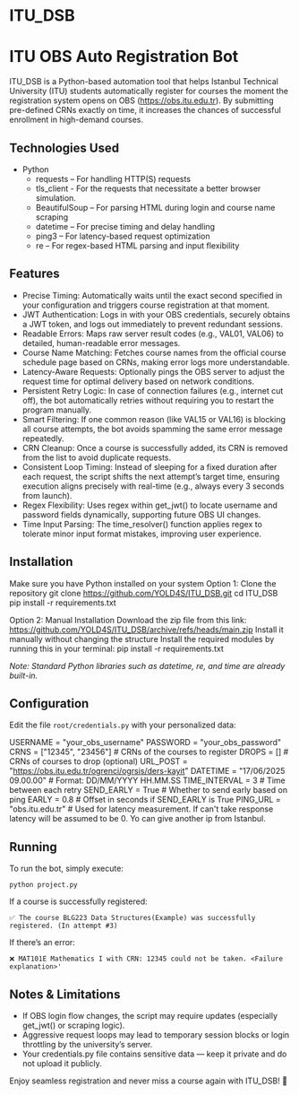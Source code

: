 # ITU_DSB

ITU OBS Auto Registration Bot
=============================

ITU_DSB is a Python-based automation tool that helps Istanbul Technical University (ITU) students automatically register for courses the moment the registration system opens on OBS (https://obs.itu.edu.tr). By submitting pre-defined CRNs exactly on time, it increases the chances of successful enrollment in high-demand courses.

Technologies Used
-----------------
- Python
  - requests – For handling HTTP(S) requests
  - tls_client - For the requests that necessitate a better browser simulation.
  - BeautifulSoup – For parsing HTML during login and course name scraping
  - datetime – For precise timing and delay handling
  - ping3 – For latency-based request optimization
  - re – For regex-based HTML parsing and input flexibility

Features
--------
- Precise Timing: Automatically waits until the exact second specified in your configuration and triggers course registration at that moment.
- JWT Authentication: Logs in with your OBS credentials, securely obtains a JWT token, and logs out immediately to prevent redundant sessions.
- Readable Errors: Maps raw server result codes (e.g., VAL01, VAL06) to detailed, human-readable error messages.
- Course Name Matching: Fetches course names from the official course schedule page based on CRNs, making error logs more understandable.
- Latency-Aware Requests: Optionally pings the OBS server to adjust the request time for optimal delivery based on network conditions.
- Persistent Retry Logic: In case of connection failures (e.g., internet cut off), the bot automatically retries without requiring you to restart the program manually.
- Smart Filtering: If one common reason (like VAL15 or VAL16) is blocking all course attempts, the bot avoids spamming the same error message repeatedly.
- CRN Cleanup: Once a course is successfully added, its CRN is removed from the list to avoid duplicate requests.
- Consistent Loop Timing: Instead of sleeping for a fixed duration after each request, the script shifts the next attempt’s target time, ensuring execution aligns precisely with real-time (e.g., always every 3 seconds from launch).
- Regex Flexibility: Uses regex within get_jwt() to locate username and password fields dynamically, supporting future OBS UI changes.
- Time Input Parsing: The time_resolver() function applies regex to tolerate minor input format mistakes, improving user experience.

Installation
------------
Make sure you have Python installed on your system
Option 1: Clone the repository
    git clone https://github.com/YOLD4S/ITU_DSB.git
    cd ITU_DSB
    pip install -r requirements.txt

Option 2: Manual Installation
    Download the zip file from this link: https://github.com/YOLD4S/ITU_DSB/archive/refs/heads/main.zip
    Install it manually without changing the structure
    Install the required modules by running this in your terminal:
      pip install -r requirements.txt

*Note: Standard Python libraries such as datetime, re, and time are already built-in.*

Configuration
-------------
Edit the file `root/credentials.py` with your personalized data:

USERNAME = "your_obs_username"
PASSWORD = "your_obs_password"
CRNS = ["12345", "23456"]        # CRNs of the courses to register
DROPS = []                       # CRNs of courses to drop (optional)
URL_POST = "https://obs.itu.edu.tr/ogrenci/ogrsis/ders-kayit"
DATETIME = "17/06/2025 09.00.00" # Format: DD/MM/YYYY HH.MM.SS
TIME_INTERVAL = 3                # Time between each retry
SEND_EARLY = True                # Whether to send early based on ping
EARLY = 0.8                      # Offset in seconds if SEND_EARLY is True
PING_URL = "obs.itu.edu.tr"      # Used for latency measurement. If can't take response latency will be assumed to be 0. Yo can give another ip from Istanbul.

Running
-------
To run the bot, simply execute:

    python project.py

If a course is successfully registered:

    ✅ The course BLG223 Data Structures(Example) was successfully registered. (In attempt #3)

If there’s an error:

    ❌ MAT101E Mathematics I with CRN: 12345 could not be taken. <Failure explanation>'

Notes & Limitations
-------------------
- If OBS login flow changes, the script may require updates (especially get_jwt() or scraping logic).
- Aggressive request loops may lead to temporary session blocks or login throttling by the university’s server.
- Your credentials.py file contains sensitive data — keep it private and do not upload it publicly.


Enjoy seamless registration and never miss a course again with ITU_DSB! 🚀
